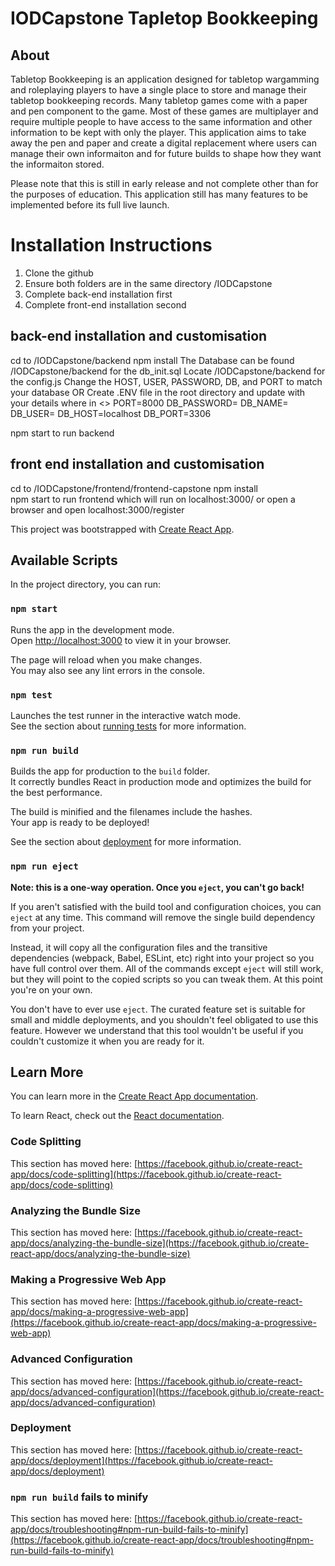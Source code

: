# IODCapstone Tapletop Bookkeeping

## About

Tabletop Bookkeeping is an application designed for tabletop wargamming and roleplaying players to have a single place to store and manage their
tabletop bookkeeping records. Many tabletop games come with a paper and pen component to the game. Most of these games are multiplayer and require
multiple people to have access to the same information and other information to be kept with only the player. This application aims to take away the
pen and paper and create a digital replacement where users can manage their own informaiton and for future builds to shape how they want the informaiton stored.

Please note that this is still in early release and not complete other than for the purposes of education. This application still has many features to be 
implemented before its full live launch.

# Installation Instructions

1. Clone the github
2. Ensure both folders are in the same directory /IODCapstone
3. Complete back-end installation first
4. Complete front-end installation second

## back-end installation and customisation

cd to /IODCapstone/backend
npm install
The Database can be found /IODCapstone/backend for the db_init.sql
Locate /IODCapstone/backend for the config.js
Change the HOST, USER, PASSWORD, DB, and PORT to match your database
OR
Create .ENV file in the root directory and update with your details where in <>
PORT=8000
DB_PASSWORD=<your dbpassword>
DB_NAME=<your dbname>
DB_USER=<your db user name>
DB_HOST=localhost
DB_PORT=3306
  
npm start to run backend

## front end installation and customisation

cd to /IODCapstone/frontend/frontend-capstone
npm install  
npm start to run frontend which will run on localhost:3000/ or open a browser and open localhost:3000/register

This project was bootstrapped with [Create React App](https://github.com/facebook/create-react-app).

## Available Scripts

In the project directory, you can run:

### `npm start`

Runs the app in the development mode.\
Open [http://localhost:3000](http://localhost:3000) to view it in your browser.

The page will reload when you make changes.\
You may also see any lint errors in the console.

### `npm test`

Launches the test runner in the interactive watch mode.\
See the section about [running tests](https://facebook.github.io/create-react-app/docs/running-tests) for more information.

### `npm run build`

Builds the app for production to the `build` folder.\
It correctly bundles React in production mode and optimizes the build for the best performance.

The build is minified and the filenames include the hashes.\
Your app is ready to be deployed!

See the section about [deployment](https://facebook.github.io/create-react-app/docs/deployment) for more information.

### `npm run eject`

**Note: this is a one-way operation. Once you `eject`, you can't go back!**

If you aren't satisfied with the build tool and configuration choices, you can `eject` at any time. This command will remove the single build dependency from your project.

Instead, it will copy all the configuration files and the transitive dependencies (webpack, Babel, ESLint, etc) right into your project so you have full control over them. All of the commands except `eject` will still work, but they will point to the copied scripts so you can tweak them. At this point you're on your own.

You don't have to ever use `eject`. The curated feature set is suitable for small and middle deployments, and you shouldn't feel obligated to use this feature. However we understand that this tool wouldn't be useful if you couldn't customize it when you are ready for it.

## Learn More

You can learn more in the [Create React App documentation](https://facebook.github.io/create-react-app/docs/getting-started).

To learn React, check out the [React documentation](https://reactjs.org/).

### Code Splitting

This section has moved here: [https://facebook.github.io/create-react-app/docs/code-splitting](https://facebook.github.io/create-react-app/docs/code-splitting)

### Analyzing the Bundle Size

This section has moved here: [https://facebook.github.io/create-react-app/docs/analyzing-the-bundle-size](https://facebook.github.io/create-react-app/docs/analyzing-the-bundle-size)

### Making a Progressive Web App

This section has moved here: [https://facebook.github.io/create-react-app/docs/making-a-progressive-web-app](https://facebook.github.io/create-react-app/docs/making-a-progressive-web-app)

### Advanced Configuration

This section has moved here: [https://facebook.github.io/create-react-app/docs/advanced-configuration](https://facebook.github.io/create-react-app/docs/advanced-configuration)

### Deployment

This section has moved here: [https://facebook.github.io/create-react-app/docs/deployment](https://facebook.github.io/create-react-app/docs/deployment)

### `npm run build` fails to minify

This section has moved here: [https://facebook.github.io/create-react-app/docs/troubleshooting#npm-run-build-fails-to-minify](https://facebook.github.io/create-react-app/docs/troubleshooting#npm-run-build-fails-to-minify)
